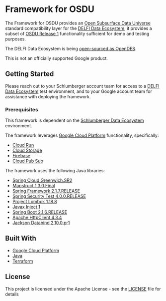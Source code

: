 # Framework for OSDU

The Framework for OSDU provides an [Open Subsurface Data Universe](https://www.opengroup.org/osdu/forum-homepage) standard compatibility layer for the [DELFI Data Ecosystem](https://www.software.slb.com/delfi/openness/delfi-data-ecosystem); it provides a subset of [OSDU Release 1](https://www.opengroup.org/membership/forums/open-subsurface-data-universe/achievement-and-plans) functionality sufficient for demo and testing purposes. 

The DELFI Data Ecosystem is being [open-sourced as OpenDES](https://www.slb.com/newsroom/press-release/2019/pr-2019-0822-osdu-data-ecosystem).

This is not an officially supported Google product.

## Getting Started
Please reach out to your Schlumberger account team for access to a [DELFI Data Ecosystem](https://www.software.slb.com/delfi/openness/delfi-data-ecosystem) test environment, and to your Google account team for assistance with deploying the framework.

### Prerequisites

This framework is dependent on the [Schlumberger Data Ecosystem](https://www.software.slb.com/delfi/openness/delfi-data-ecosystem) environment.

The framework leverages [Google Cloud Platform](cloud.google.com) functionality, specifically:

* [Cloud Run](https://cloud.google.com/run/)
* [Cloud Storage](https://cloud.google.com/storage/)
* [Firebase](https://firebase.google.com/)
* [Cloud Pub Sub](https://cloud.google.com/pubsub)


The framework uses the following Java libraries:

* [Spring Cloud Greenwich.SR2](https://spring.io/blog/2019/06/27/spring-cloud-greenwich-sr2-is-available)
* [Mapstruct 1.3.0.Final](https://github.com/mapstruct/mapstruct)
* [Spring Framework 2.1.7.RELEASE](https://mvnrepository.com/artifact/org.springframework)
* [Spring Security Test 4.0.0.RELEASE](https://mvnrepository.com/artifact/org.springframework.security/spring-security-test/4.0.0.RELEASE)
* [Project Lombok 1.18.8](https://mvnrepository.com/artifact/org.projectlombok/lombok/1.18.8)
* [Javax Inject 1](https://mvnrepository.com/artifact/javax.inject/javax.inject/1)
* [Spring Boot 2.1.6.RELEASE](https://spring.io/blog/2019/06/19/spring-boot-2-1-6-released)
* [Apache HttpClient 4.3.4](https://mvnrepository.com/artifact/org.apache.httpcomponents/httpclient/4.3.4)
* [Jackson Databind 2.10.0.pr1](https://mvnrepository.com/artifact/com.fasterxml.jackson.core/jackson-databind/2.10.0.pr1)


## Built With

* [Google Cloud Platform](cloud.google.com)
* [Java](https://www.java.com/en/)
* [Terraform](https://www.terraform.io/)


## License

This project is licensed under the Apache License - see the [LICENSE](LICENSE) file for details